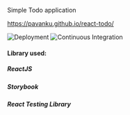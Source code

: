 Simple Todo application

https://pavanku.github.io/react-todo/

![Deployment](https://github.com/PavanKu/react-todo/workflows/Deployment/badge.svg) ![Continuous Integration](https://github.com/PavanKu/react-todo/workflows/Continuous%20Integration/badge.svg)

#### Library used:

##### ReactJS

##### Storybook

##### React Testing Library

